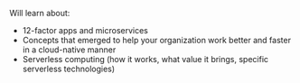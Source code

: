 Will learn about:
- 12-factor apps and microservices
- Concepts that emerged to help your organization work better and faster in a cloud-native manner
- Serverless computing (how it works, what value it brings, specific serverless technologies)